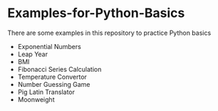 # Examples-for-Python-Basics
There are some examples in this repository to practice Python basics

- Exponential Numbers
- Leap Year
- BMI
- Fibonacci Series Calculation
- Temperature Convertor
- Number Guessing Game
- Pig Latin Translator
- Moonweight
